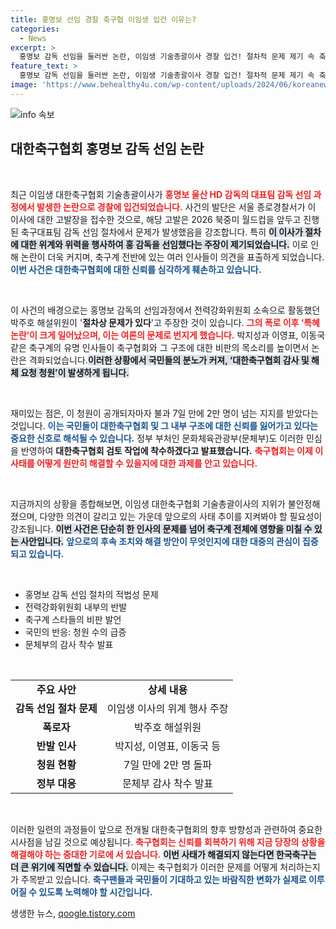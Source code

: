 ```yaml
---
title: 홍명보 선임 경찰 축구협 이임생 입건 이유는?
categories:
  - News
excerpt: >
  홍명보 감독 선임을 둘러싼 논란, 이임생 기술총괄이사 경찰 입건! 절차적 문제 제기 속 축구계 스타들의 비판과 함께 청원 2만 돌파! 대한축구협회 감사 착수, 향후 귀추 주목!
feature_text: >
  홍명보 감독 선임을 둘러싼 논란, 이임생 기술총괄이사 경찰 입건! 절차적 문제 제기 속 축구계 스타들의 비판과 함께 청원 2만 돌파! 대한축구협회 감사 착수, 향후 귀추 주목!
image: 'https://www.behealthy4u.com/wp-content/uploads/2024/06/koreanews.jpg'
---
```


<p><img src="https://www.behealthy4u.com/wp-content/uploads/2024/06/koreanews.jpg" alt="info 속보" /></p>

<h2 data-ke-size="size26">대한축구협회 홍명보 감독 선임 논란</h2>

<p data-ke-size="size16">&nbsp;</p>

<p>최근 이임생 대한축구협회 기술총괄이사가 <b><span style="color: #ee2323;">홍명보 울산 HD 감독의 대표팀 감독 선임 과정에서 발생한 논란으로 경찰에 입건되었습니다.</span></b> 사건의 발단은 서울 종로경찰서가 이 이사에 대한 고발장을 접수한 것으로, 해당 고발은 2026 북중미 월드컵을 앞두고 진행된 축구대표팀 감독 선임 절차에서 문제가 발생했음을 강조합니다. 특히 <b><span style="background-color: #21538527;">이 이사가 절차에 대한 위계와 위력을 행사하여 홍 감독을 선임했다는 주장이 제기되었습니다.</span></b> 이로 인해 논란이 더욱 커지며, 축구계 전반에 있는 여러 인사들이 의견을 표출하게 되었습니다.<b><span style="color: #1a5490;">이번 사건은 대한축구협회에 대한 신뢰를 심각하게 훼손하고 있습니다.</span></b></p>

<p data-ke-size="size16">&nbsp;</p>

<p>이 사건의 배경으로는 홍명보 감독의 선임과정에서 전력강화위원회 소속으로 활동했던 박주호 해설위원이 '<b>절차상 문제가 있다</b>'고 주장한 것이 있습니다. <b><span style="color: #ee2323;">그의 폭로 이후 ‘특혜 논란’이 크게 일어났으며, 이는 여론의 문제로 번지게 했습니다.</span></b> 박지성과 이영표, 이동국 같은 축구계의 유명 인사들이 축구협회와 그 구조에 대한 비판의 목소리를 높이면서 논란은 격화되었습니다.<b><span style="background-color: #21538527;">이러한 상황에서 국민들의 분노가 커져, ‘대한축구협회 감사 및 해체 요청 청원’이 발생하게 됩니다.</span></b></p>

<p data-ke-size="size16">&nbsp;</p>

<p>재미있는 점은, 이 청원이 공개되자마자 불과 7일 만에 2만 명이 넘는 지지를 받았다는 것입니다. <b><span style="color: #1a5490;">이는 국민들이 대한축구협회 및 그 내부 구조에 대한 신뢰를 잃어가고 있다는 중요한 신호로 해석될 수 있습니다.</span></b> 정부 부처인 문화체육관광부(문체부)도 이러한 민심을 반영하여 <b>대한축구협회 검토 작업에 착수하겠다고 발표했습니다.</b> <b><span style="color: #ee2323;">축구협회는 이제 이 사태를 어떻게 원만히 해결할 수 있을지에 대한 과제를 안고 있습니다.</span></b></p>

<p data-ke-size="size16">&nbsp;</p>

<p>지금까지의 상황을 종합해보면, 이임생 대한축구협회 기술총괄이사의 지위가 불안정해졌으며, 다양한 의견이 갈리고 있는 가운데 앞으로의 사태 추이를 지켜봐야 할 필요성이 강조됩니다. <b><span style="background-color: #21538527;">이번 사건은 단순히 한 인사의 문제를 넘어 축구계 전체에 영향을 미칠 수 있는 사안입니다.</span></b> <b><span style="color: #1a5490;">앞으로의 후속 조치와 해결 방안이 무엇인지에 대한 대중의 관심이 집중되고 있습니다.</span></b></p>

<p data-ke-size="size16">&nbsp;</p>

<ul>
  <li>홍명보 감독 선임 절차의 적법성 문제</li>
  <li>전력강화위원회 내부의 반발</li>
  <li>축구계 스타들의 비판 발언</li>
  <li>국민의 반응: 청원 수의 급증</li>
  <li>문체부의 감사 착수 발표</li>
</ul>

<p data-ke-size="size16">&nbsp;</p>

<table style="width: 100%; border-collapse: collapse;">
  <tr>
    <td style="text-align: center; height: 17px;"><b>주요 사안</b></td>
    <td style="text-align: center; height: 17px;"><b>상세 내용</b></td>
  </tr>
  <tr>
    <td style="text-align: center; height: 17px;"><b>감독 선임 절차 문제</b></td>
    <td style="text-align: center; height: 17px;">이임생 이사의 위계 행사 주장</td>
  </tr>
  <tr>
    <td style="text-align: center; height: 17px;"><b>폭로자</b></td>
    <td style="text-align: center; height: 17px;">박주호 해설위원</td>
  </tr>
  <tr>
    <td style="text-align: center; height: 17px;"><b>반발 인사</b></td>
    <td style="text-align: center; height: 17px;">박지성, 이영표, 이동국 등</td>
  </tr>
  <tr>
    <td style="text-align: center; height: 17px;"><b>청원 현황</b></td>
    <td style="text-align: center; height: 17px;">7일 만에 2만 명 돌파</td>
  </tr>
  <tr>
    <td style="text-align: center; height: 17px;"><b>정부 대응</b></td>
    <td style="text-align: center; height: 17px;">문체부 감사 착수 발표</td>
  </tr>
</table>

<p data-ke-size="size16">&nbsp;</p>

<p>이러한 일련의 과정들이 앞으로 전개될 대한축구협회의 향후 방향성과 관련하여 중요한 시사점을 남길 것으로 예상됩니다. <b><span style="color: #ee2323;">축구협회는 신뢰를 회복하기 위해 지금 당장의 상황을 해결해야 하는 중대한 기로에 서 있습니다.</span></b> <b><span style="background-color: #21538527;">이번 사태가 해결되지 않는다면 한국축구는 더 큰 위기에 직면할 수 있습니다.</span></b> 이제는 축구협회가 이러한 문제를 어떻게 처리하는지가 주목받고 있습니다. <b><span style="color: #1a5490;">축구팬들과 국민들이 기대하고 있는 바람직한 변화가 실제로 이루어질 수 있도록 노력해야 할 시간입니다.</span></b></p>
생생한 뉴스, <a href="https://qoogle.tistory.com" rel="dofollow">qoogle.tistory.com</a>


